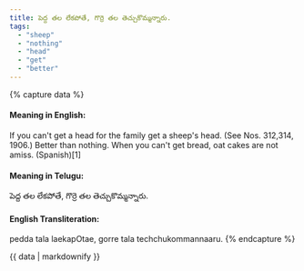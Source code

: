 ```yaml
---
title: పెద్ద తల లేకపోతే, గొర్రె తల తెచ్చుకొమ్మన్నారు.
tags:
  - "sheep"
  - "nothing"
  - "head"
  - "get"
  - "better"
---
```


{% capture data %}
#### Meaning in English:
If you can't get a head for the family get a sheep's head.
(See Nos. 312,314, 1906.)
Better than nothing.
When you can't get bread, oat cakes are not amiss. (Spanish)[1]

#### Meaning in Telugu:
పెద్ద తల లేకపోతే, గొర్రె తల తెచ్చుకొమ్మన్నారు.

#### English Transliteration:
pedda tala laekapOtae, gorre tala techchukommannaaru.
{% endcapture %}

<div class="notice">{{ data | markdownify }}</div>

